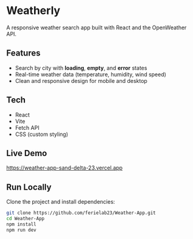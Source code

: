 # Weatherly
A responsive weather search app built with React and the OpenWeather API.

## Features
- Search by city with **loading**, **empty**, and **error** states
- Real-time weather data (temperature, humidity, wind speed)
- Clean and responsive design for mobile and desktop

## Tech
- React
- Vite
- Fetch API
- CSS (custom styling)

## Live Demo
https://weather-app-sand-delta-23.vercel.app

## Run Locally
Clone the project and install dependencies:
```bash
git clone https://github.com/ferielab23/Weather-App.git
cd Weather-App
npm install
npm run dev
